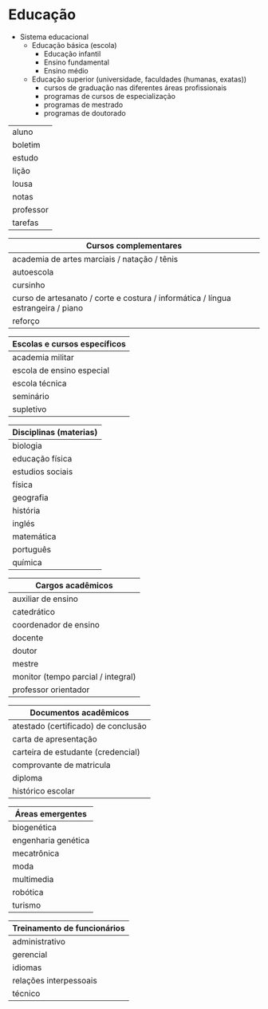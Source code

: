 # Educação

* Sistema educacional
  * Educação básica (escola)
    * Educação infantil
    * Ensino fundamental
    * Ensino médio
  * Educação superior (universidade, faculdades (humanas, exatas))
    * cursos de graduação nas diferentes áreas profissionais
    * programas de cursos de especialização
    * programas de mestrado
    * programas de doutorado

||
| -- |
| aluno |
| boletim |
| estudo |
| lição |
| lousa |
| notas |
| professor |
| tarefas |

| Cursos complementares |
| -- |
| academia de artes marciais / natação / tênis |
| autoescola |
| cursinho |
| curso de artesanato / corte e costura / informática / língua estrangeira / piano |
| reforço |

| Escolas e cursos específicos |
| -- |
| academia militar |
| escola de ensino especial |
| escola técnica |
| seminário |
| supletivo |

| Disciplinas (materias) |
| -- |
| biologia |
| educação física |
| estudios sociais |
| física |
| geografia |
| história |
| inglés |
| matemática |
| português |
| química |

| Cargos acadêmicos |
| -- |
| auxiliar de ensino |
| catedrático |
| coordenador de ensino |
| docente |
| doutor |
| mestre |
| monitor (tempo parcial / integral) |
| professor orientador |

| Documentos acadêmicos |
| -- |
| atestado (certificado) de conclusão |
| carta de apresentação |
| carteira de estudante (credencial) |
| comprovante de matricula |
| diploma |
| histórico escolar |

| Áreas emergentes |
| -- |
| biogenética |
| engenharia genética |
| mecatrônica |
| moda |
| multimedia |
| robótica |
| turismo |

| Treinamento de funcionários |
| -- |
| administrativo |
| gerencial |
| idiomas |
| relações interpessoais |
| técnico |
